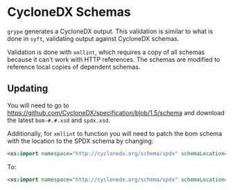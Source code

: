 # CycloneDX Schemas

`grype` generates a CycloneDX output. This validation is similar to what is done in `syft`, validating output against CycloneDX schemas.

Validation is done with `xmllint`, which requires a copy of all schemas because it can't work with HTTP references. The schemas are modified to reference local copies of dependent schemas.

## Updating

You will need to go to https://github.com/CycloneDX/specification/blob/1.5/schema and download the latest `bom-#.#.xsd` and `spdx.xsd`.

Additionally, for `xmllint` to function you will need to patch the bom schema with the location to the SPDX schema by changing:

```xml
<xs:import namespace="http://cyclonedx.org/schema/spdx" schemaLocation="http://cyclonedx.org/schema/spdx"/>
```

To:
```xml
<xs:import namespace="http://cyclonedx.org/schema/spdx" schemaLocation="spdx.xsd"/>
```
